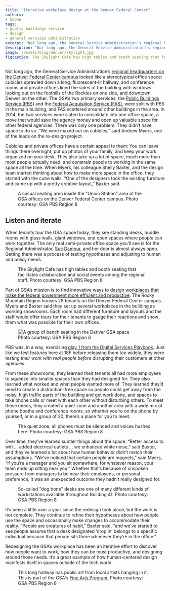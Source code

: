 ```yaml
---
title: "Iterative workplace design at the Denver Federal Center"
authors:
- boone
tags:
- public buildings service
- design
- general services administration
excerpt: "Not long ago, the General Service Administration’s regional headquarters on the Denver Federal Center campus looked like a stereotypical office space; today, it is a modern workplace thanks to the iterative work of the Denver GSA’s design team."
description: "Not long ago, the General Service Administration’s regional headquarters on the Denver Federal Center campus looked like a stereotypical office space; today, it is a modern workplace thanks to the iterative work of the Denver GSA’s design team."
image: /assets/blog/denver/skylight.jpg
figcaption: The Skylight Cafe has high tables and booth seating that facilitates collaboration and social events among the regional staff. Photo courtesy of GSA PBS Region 8.
---
```

Not long ago, the General Service Administration’s [regional headquarters on the Denver Federal Center campus](http://gsa.gov/portal/category/21504) looked like a stereotypical office space: cubicles sprawled down a long, fluorescent-lit hallway, and conference rooms and private offices lined the sides of the building with windows looking out on the foothills of the Rockies on one side, and downtown Denver on the other. The GSA’s two primary services, the [Public Buildings Service (PBS)](http://gsa.gov/portal/content/104722) and the [Federal Acquisition Service (FAS)](http://gsa.gov/portal/content/104850), were split with PBS in the main building, and FAS scattered around other buildings in the area. In 2014, the two services were slated to consolidate into one office space, a move that would save the agency money and open up valuable space for other federal agencies. There was only one problem: They didn’t have space to do so. “We were maxed out on cubicles,” said Andrew Myers, one of the leads on the re-design project.

Cubicles and private offices have a certain appeal to them: You can leave things there overnight, put up photos of your family, and keep your work organized on your desk. They also take up a lot of space, much more than most people actually need, and constrain people to working in the same space all the time. When Myers, his colleague Shelly Baxter, and the design team started thinking about how to make more space in the office, they started with the cube walls. “One of the designers took the existing furniture and came up with a pretty creative layout,” Baxter said.

<figure>
  <img src="{{site.baseurl}}/assets/blog/denver/union-station.jpg" alt="">
  <figcaption>A casual seating area inside the "Union Station" area of the GSA offices on the Denver Federal Center campus. Photo courtesy: GSA PBS Region 8</figcaption>
</figure>

## Listen and iterate

When tenants tour the GSA space today, they see standing desks, huddle rooms with glass walls, giant windows, and open spaces where people can work together. The only real semi-private office space you’ll see is for the Regional Administrator, [Sue Damour](http://gsa.gov/portal/category/21495), and her door is almost always open. Getting there was a process of testing hypotheses and adjusting to human and policy needs.

<figure>
  <img src="{{ site.baseurl }}/assets/blog/denver/skylight.jpg" alt="">
  <figcaption>The Skylight Cafe has high tables and booth seating that facilitates collaboration and social events among the regional staff. Photo courtesy: GSA PBS Region 8 </figcaption>
</figure>

Part of GSA’s mission is to find innovative ways to [design workplaces that make the federal government more efficient and productive](http://www.gsa.gov/portal/content/134874). The Rocky Mountain Region houses 28 tenants on the Denver Federal Center campus. Myers and Baxter said they set up several workplaces in the building as working showrooms. Each room had different furniture and layouts and the staff would offer tours for their tenants to gauge their reactions and show them what was possible for their own offices.

<figure>
  <img alt="A group of bench seating in the Denver GSA space" src="{{site.baseurl }}/assets/blog/denver/quiet-car.jpg">
  <figcaption>Photo courtesy: GSA PBS Region 8</figcaption>
</figure>

PBS was, in a way, exercising [play 1 from the Digital Services Playbook](https://playbook.cio.gov/#play1). Just like we test features here at 18F before releasing them too widely, they were *testing their work with real people before* disrupting their customers at other agencies.

From these showrooms, they learned their tenants all had more employees to squeeze into smaller spaces than they had designed for. They also learned what worked and what people wanted more of. They learned they’d need to create a distraction-free space so people could get away from the noisy, high traffic parts of the building and get work done, and spaces to take phone calls or meet with each other without disturbing others. To meet these needs, they created a quiet zone and another area with a wide mix of phone booths and conference rooms, so whether you’re on the phone by yourself, or in a group of 20, there’s a place for you to meet.

<figure>
  <img src="{{site.baseurl}}/assets/blog/denver/quiet-car-2.jpg" alt="">
  <figcaption>The quiet zone, all phones must be silenced and voices hushed here. Photo courtesy: GSA PBS Region 8</figcaption>
</figure>

Over time, they’ve learned subtler things about the space: “Better access to wifi … added electrical outlets … we enhanced white noise,” said Baxter, and they’ve learned a lot about how human behavior didn’t match their assumptions. “We’ve noticed that certain people are magnets,” said Myers, “if you’re a manager and you sit somewhere, for whatever reason, your team ends up sitting near you.” Whether that’s because of unspoken pressure from managers to be near their employees, or personal preference, it was an unexpected outcome they hadn’t really designed for.

<figure>
  <img src="{{ site.baseurl }}/assets/blog/denver/dogbones.jpg" alt="">
  <figcaption>So-called "dog bone" desks are one of many different kinds of workstations available throughout Building 41. Photo courtesy: GSA PBS Region 8</figcaption>
</figure>

It’s been a little over a year since the redesign took place, but the work is not complete. They continue to refine their hypotheses about how people use the space and occasionally make changes to accommodate their reality. “People are creatures of habit,” Baxter said, “and we’ve started to see people assume that a desk designated ‘drop in’ belongs to a specific individual because that person sits there whenever they’re in the office.”

Redesigning the GSA’s workplace has been an iterative effort to discover how people want to work, how they can be most productive, and designing around those needs. It’s a great example of how human-centered design manifests itself in spaces outside of the tech world.

<figure>
  <img src="{{ site.baseurl }}/assets/blog/denver/gallery-41.jpg" alt="">
  <figcaption>This long hallway has public art from local artists hanging in it. This is part of the GSA's <a href="http://www.gsa.gov/fa/">Fine Arts Program.</a> Photo courtesy: GSA PBS Region 8</figcaption>
</figure>
